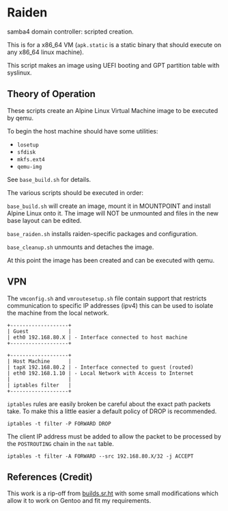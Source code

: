 Raiden
======

samba4 domain controller: scripted creation.

This is for a x86\_64 VM (`apk.static` is a static binary that should
execute on any x86\_64 linux machine).

This script makes an image using UEFI booting and GPT partition table
with syslinux.

Theory of Operation
-------------------

These scripts create an Alpine Linux Virtual Machine image to be executed
by qemu.

To begin the host machine should have some utilities:

* `losetup`
* `sfdisk`
* `mkfs.ext4`
* `qemu-img`

See `base_build.sh` for details.

The various scripts should be executed in order:

`base_build.sh` will create an image, mount it in MOUNTPOINT and install
Alpine Linux onto it. The image will NOT be unmounted and files in the
new base layout can be edited.

`base_raiden.sh` installs raiden-specific packages and configuration.

`base_cleanup.sh` unmounts and detaches the image.

At this point the image has been created and can be executed with qemu.

VPN
---

The `vmconfig.sh` and `vmroutesetup.sh` file contain support that restricts
communication to specific IP addresses (ipv4) this can be used to isolate
the machine from the local network.

    +-------------------+
    | Guest             |
    | eth0 192.168.80.X | - Interface connected to host machine
    +-------------------+

    +-------------------+
    | Host Machine      |
    | tapX 192.168.80.2 | - Interface connected to guest (routed)
    | eth0 192.168.1.10 | - Local Network with Access to Internet
    |                   |
    | iptables filter   |
    +-------------------+

`iptables` rules are easily broken be careful about the exact path packets
take. To make this a little easier a default policy of DROP is recommended.

    iptables -t filter -P FORWARD DROP

The client IP address must be added to allow the packet to be processed by
the `POSTROUTING` chain in the `nat` table.

    iptables -t filter -A FORWARD --src 192.168.80.X/32 -j ACCEPT

References (Credit)
-------------------

This work is a rip-off from [builds.sr.ht](https://git.sr.ht/~sircmpwn/builds.sr.ht/tree/master/item/images/alpine)
with some small modifications which allow it to work on Gentoo and fit
my requirements.

